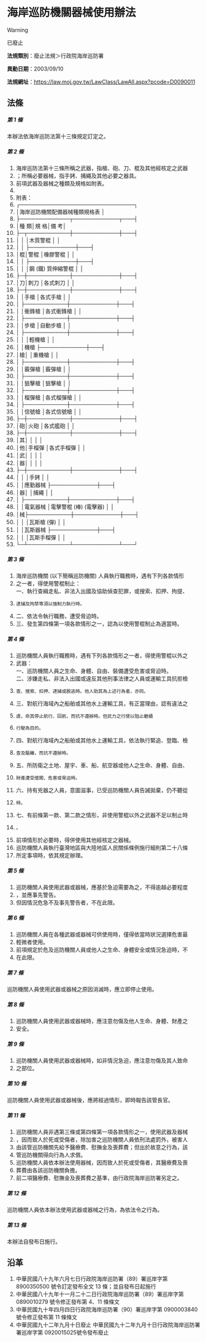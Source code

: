 # 海岸巡防機關器械使用辦法


> [!WARNING]
> 已廢止


**法規類別**：廢止法規＞行政院海岸巡防署

**異動日期**：2003/09/10  

**法規網址**：https://law.moj.gov.tw/LawClass/LawAll.aspx?pcode=D0090011



## 法條
##### 第 1 條
本辦法依海岸巡防法第十三條規定訂定之。

##### 第 2 條
1. 海岸巡防法第十三條所稱之武器，指槍、砲、刀、棍及其他經核定之武器
1. ；所稱必要器械，指手銬、捕繩及其他必要之器具。
1. 前項武器及器械之種類及規格如附表。
1. 
1. 附表：
1. ┌──────────────────────────────┐
1. │海岸巡防機關配備器械種類規格表                              │
1. ├─────────────┬────────────┬───┤
1. │種                      類│規                    格│備  考│
1. ├─┬───────────┼────────────┼───┤
1. │  │                      │木質警棍                │      │
1. │  │                      ├────────────┼───┤
1. │棍│警棍                  │橡膠警棍                │      │
1. │  │                      ├────────────┼───┤
1. │  │                      │鋼 (鐵) 質伸縮警棍      │      │
1. ├─┼───────────┼────────────┼───┤
1. │刀│刺刀                  │各式刺刀                │      │
1. ├─┼───────────┼────────────┼───┤
1. │  │手槍                  │各式手槍                │      │
1. │  ├───────────┼────────────┼───┤
1. │  │衝鋒槍                │各式衝鋒槍              │      │
1. │  ├───────────┼────────────┼───┤
1. │  │步槍                  │自動步槍                │      │
1. │  ├───────────┼────────────┼───┤
1. │  │                      │輕機槍                  │      │
1. │  │機槍                  ├────────────┼───┤
1. │槍│                      │重機槍                  │      │
1. │  ├───────────┼────────────┼───┤
1. │  │霰彈槍                │霰彈槍                  │      │
1. │  ├───────────┼────────────┼───┤
1. │  │狙擊槍                │狙擊槍                  │      │
1. │  ├───────────┼────────────┼───┤
1. │  │榴彈槍                │各式榴彈槍              │      │
1. │  ├───────────┼────────────┼───┤
1. │  │信號槍                │各式信號槍              │      │
1. ├─┼───────────┼────────────┼───┤
1. │砲│火砲                  │各式艦砲                │      │
1. ├─┼───────────┼────────────┼───┤
1. │其│                      │                        │      │
1. │他│手榴彈                │各式手榴彈              │      │
1. │武│                      │                        │      │
1. │器│                      │                        │      │
1. ├─┼───────────┼────────────┼───┤
1. │  │                      │手銬                    │      │
1. │  │應勤器械              ├────────────┼───┤
1. │器│                      │捕繩                    │      │
1. │  ├───────────┼────────────┼───┤
1. │  │電氣器械              │電擊警棍 (棒) (電擊器)  │      │
1. │械├───────────┼────────────┼───┤
1. │  │                      │瓦斯槍 (彈)             │      │
1. │  │瓦斯器械              ├────────────┼───┤
1. │  │                      │瓦斯手榴彈              │      │
1. └─┴───────────┴────────────┴───┘

##### 第 3 條
1. 海岸巡防機關 (以下簡稱巡防機關) 人員執行職務時，遇有下列各款情形
1. 之一者，得使用警棍制止：  
一、執行查緝走私、非法入出國及協助偵查犯罪，或搜索、扣押、拘提、
1.     逮捕及拘禁等須以強制力執行時。
1. 二、依法令執行職務，遭受脅迫時。
1. 三、發生第四條第一項各款情形之一，認為以使用警棍制止為適當時。

##### 第 4 條
1. 巡防機關人員執行職務時，遇有下列各款情形之一者，得使用警棍以外之
1. 武器：  
一、巡防機關人員之生命、身體、自由、裝備遭受危害或脅迫時。  
二、涉嫌走私、非法入出國或違反其他刑事法律之人員或運輸工具抗拒檢
1.     查、搜索、扣押、逮捕或脫逃時。他人助其為上述行為者，亦同。
1. 三、對航行海域內之船舶或其他水上運輸工具，有正當理由，認有違法之
1.     虞，命其停止航行、回航，而抗不遵辦時。但武力之行使以阻止繼續
1.     行駛為目的。
1. 四、對航行海域內之船舶或其他水上運輸工具，依法執行緊追、登臨、檢
1.     查及驅離，而抗不遵辦時。
1. 五、所防衛之土地、屋宇、車、船、航空器或他人之生命、身體、自由、
1.     財產遭受擅闖、危害或脅迫時。
1. 六、持有兇器之人員，意圖滋事，已受巡防機關人員告誡拋棄，仍不聽從
1.     時。
1. 七、有前條第一款、第二款之情形，非使用警棍以外之武器不足以制止時
1.     。
1. 前項情形於必要時，得併使用其他經核定之器械。
1. 巡防機關人員執行臺灣地區與大陸地區人民關係條例施行細則第二十八條
1. 所定事項時，依其規定辦理。

##### 第 5 條
1. 巡防機關人員使用武器或器械，應基於急迫需要為之，不得逾越必要程度
1. ，並應事先警告。
1. 但因情況危急不及事先警告者，不在此限。

##### 第 6 條
1. 巡防機關人員在各種武器或器械可供使用時，僅得依當時狀況選擇危害最
1. 輕微者使用。
1. 前項規定於危及巡防機關人員或他人之生命、身體安全或情況急迫時，不
1. 在此限。

##### 第 7 條
巡防機關人員使用武器或器械之原因消滅時，應立即停止使用。

##### 第 8 條
1. 巡防機關人員使用武器或器械時，應注意勿傷及他人生命、身體、財產之
1. 安全。

##### 第 9 條
1. 巡防機關人員使用武器或器械時，如非情況急迫，應注意勿傷及其人致命
1. 之部位。

##### 第 10 條
巡防機關人員使用武器或器械後，應將經過情形，即時報告該管長官。

##### 第 11 條
1. 巡防機關人員非遇第三條或第四條第一項各款情形之一，使用武器及器械
1. ，因而致人於死或受傷者，除加害之巡防機關人員依刑法處罰外，被害人
1. 由該管巡防機關先給予醫療費、慰撫金及喪葬費；但出於故意之行為，該
1. 管巡防機關得向行為人求償。
1. 巡防機關人員依本辦法使用器械，因而致人於死或受傷者，其醫療費及喪
1. 葬費由各該巡防機關負擔。
1. 前二項醫療費、慰撫金及喪葬費之基準，由行政院海岸巡防署另定之。

##### 第 12 條
巡防機關人員依本辦法使用武器或器械之行為，為依法令之行為。

##### 第 13 條
本辦法自發布日施行。

## 沿革
1. 中華民國八十九年六月七日行政院海岸巡防署（89）署巡岸字第 8900350500 號令訂定發布全文 13 條；並自發布日起施行
1. 中華民國八十九年十一月二十二日行政院海岸巡防署（89）署巡岸字第0890010279  號令修正發布第 4、11  條條文
1. 中華民國九十年四月四日行政院海岸巡防署（90）署巡岸字第 0900003840 號令修正發布第 11 條條文
1. 中華民國九十二年九月十日廢止                                 中華民國九十二年九月十日行政院海岸巡防署署巡岸字第 0920015025號令發布廢止

